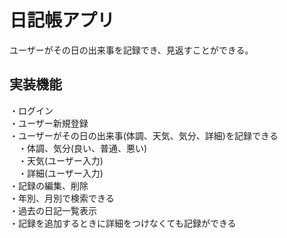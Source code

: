 # 日記帳アプリ

ユーザーがその日の出来事を記録でき、見返すことができる。  

## 実装機能
・ログイン  
・ユーザー新規登録  
・ユーザーがその日の出来事(体調、天気、気分、詳細)を記録できる  
　・体調、気分(良い、普通、悪い)  
　・天気(ユーザー入力)  
　・詳細(ユーザー入力)  
・記録の編集、削除  
・年別、月別で検索できる  
・過去の日記一覧表示  
・記録を追加するときに詳細をつけなくても記録ができる  
